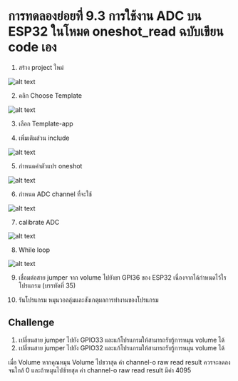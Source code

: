 # การทดลองย่อยที่ 9.3 การใช้งาน ADC บน ESP32 ในโหมด oneshot_read ฉบับเขียน code เอง

1. สร้าง  project ใหม่

![alt text](./Pictures/image-21.png)

2. คลิก Choose Template

![alt text](./Pictures/image-22.png)

3. เลือก Template-app

4. เพิ่มเติมส่วน include

![alt text](./Pictures/image-23.png)


5. กำหนดค่าตัวแปร oneshot

![alt text](./Pictures/image-24.png)

6. กำหนด ADC channel ที่จะใช้

![alt text](./Pictures/image-25.png) 

7. calibrate ADC

![alt text](./Pictures/image-26.png)

8. While loop

![alt text](./Pictures/image-27.png)

9. เชื่อมต่อสาย jumper จาก volume ไปยังขา  GPI36  ของ ESP32  เนื่องจากได้กำหนดไว้ใรโปรแกรม (บรรทัดที่  35)   

10. รันโปรแกรม หมุนวอลลุ่มและสังเกตุผลการทำงานของโปรแกรม


## Challenge
1. เปลี่ยนสาย jumper ไปยัง GPIO33 และแก้โปรแกรมให้สามารถรับรู้การหมุน volume ได้
2. เปลี่ยนสาย jumper ไปยัง GPIO32 และแก้โปรแกรมให้สามารถรับรู้การหมุน volume ได้

เมื่อ Volume หากคุณหมุน Volume ไปขวาสุด ค่า channel-o raw read result ควรจะลดลงจนใกล้ 0 และถ้าหมุนไปซ้ายสุด ค่า channel-o raw read result มีค่า 4095


